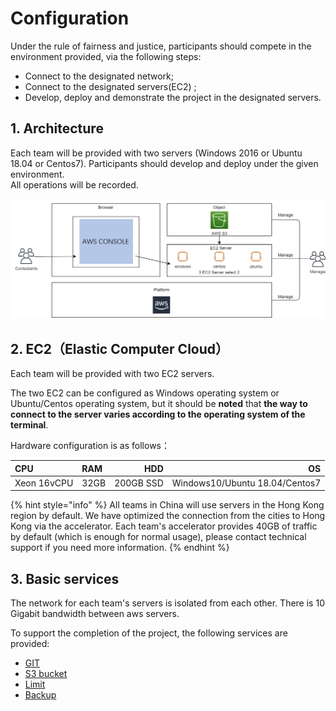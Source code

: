 # Configuration

Under the rule of fairness and justice, participants should compete in the environment provided, via the following steps:

* Connect to the designated network; 
* Connect to the designated servers\(EC2\) ; 
* Develop, deploy and demonstrate the project in the designated servers.

## 1. Architecture

Each team will be provided with two servers \(Windows 2016 or Ubuntu 18.04 or Centos7\).  Participants should develop and deploy under the given environment.   
All operations will be recorded.

![](../../.gitbook/assets/image%20%2893%29.png)

## 2.  EC2（Elastic Computer Cloud）

Each team will be provided with two EC2 servers.

The two EC2 can be configured as Windows operating system or Ubuntu/Centos operating system, but it should be **noted** that **the way to connect to the server varies according to the operating system of the terminal**.

Hardware configuration is as follows：

| CPU | RAM | HDD | OS |
| :--- | :--- | ---: | ---: |
| Xeon 16vCPU | 32GB | 200GB SSD | Windows10/Ubuntu 18.04/Centos7 |

{% hint style="info" %}
All teams in China will use servers in the Hong Kong region by default. We have optimized the connection from the cities to Hong Kong via the accelerator. Each team's accelerator provides 40GB of traffic by default \(which is enough for normal usage\), please contact technical support if you need more information. 
{% endhint %}

## **3.  Basic services**

The network for each team's servers is isolated from each other. There is 10 Gigabit bandwidth between aws servers.

To support the completion of the project, the following services are provided:

* [GIT ](../../operation-manual/competition-operation/code-submission.md) 
* [S3 bucket](../../service-documents/aws-s3.md)
* [Limit ](limit.md)
* [Backup ](../../operation-manual/competition-operation/backup-and-restore.md)



